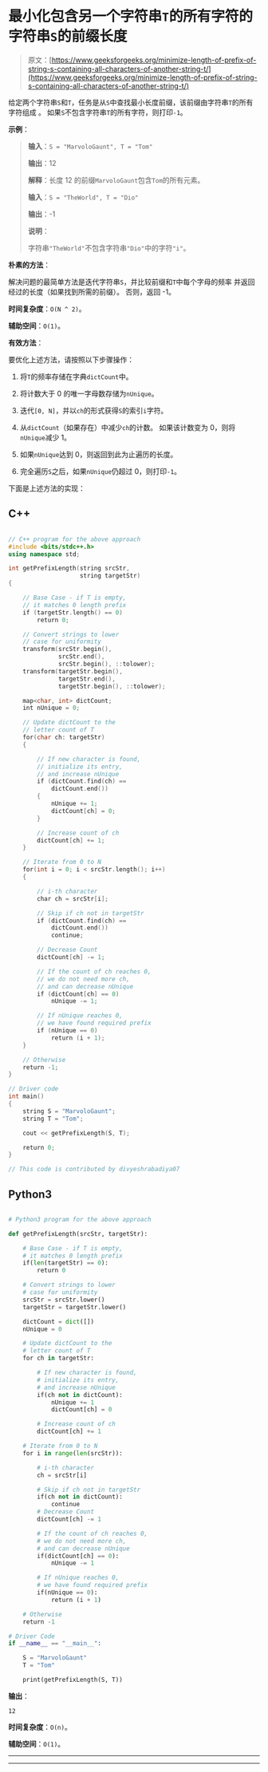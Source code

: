# 最小化包含另一个字符串`T`的所有字符的字符串`S`的前缀长度

> 原文：[https://www.geeksforgeeks.org/minimize-length-of-prefix-of-string-s-containing-all-characters-of-another-string-t/](https://www.geeksforgeeks.org/minimize-length-of-prefix-of-string-s-containing-all-characters-of-another-string-t/)



给定两个字符串`S`和`T`，任务是从`S`中查找最小长度前缀，该前缀由字符串`T`的所有字符组成 。 如果`S`不包含字符串`T`的所有字符，则打印`-1`。

**示例**：

> **输入**：`S = "MarvoloGaunt", T = "Tom"`
>
> **输出**：12
>
> **解释**：长度 12 的前缀`MarvoloGaunt`包含`Tom`的所有元素。
> 
> **输入**：`S = "TheWorld", T = "Dio"`
>
> **输出**：-1
>
> **说明**：
>
> 字符串`"TheWorld"`不包含字符串`"Dio"`中的字符`"i"`。

**朴素的方法**：

解决问题的最简单方法是迭代字符串`S`，并比较前缀和`T`中每个字母的频率 并返回经过的长度（如果找到所需的前缀）。 否则，返回 -1。

**时间复杂度**：`O(N ^ 2)`。

**辅助空间**：`O(1)`。

**有效方法**：

要优化上述方法，请按照以下步骤操作：

1.  将`T`的频率存储在字典`dictCount`中。

2.  将计数大于 0 的唯一字母数存储为`nUnique`。

3.  迭代`[0, N]`，并以`ch`的形式获得`S`的索引`i`字符。

4.  从`dictCount`（如果存在）中减少`ch`的计数。 如果该计数变为 0，则将`nUnique`减少 1。

5.  如果`nUnique`达到 0，则返回到此为止遍历的长度。

6.  完全遍历`S`之后，如果`nUnique`仍超过 0，则打印`-1`。

下面是上述方法的实现：

## C++

```cpp

// C++ program for the above approach 
#include <bits/stdc++.h>
using namespace std;

int getPrefixLength(string srcStr, 
                    string targetStr)
{

    // Base Case - if T is empty, 
    // it matches 0 length prefix 
    if (targetStr.length() == 0) 
        return 0;

    // Convert strings to lower 
    // case for uniformity 
    transform(srcStr.begin(), 
              srcStr.end(), 
              srcStr.begin(), ::tolower);
    transform(targetStr.begin(), 
              targetStr.end(), 
              targetStr.begin(), ::tolower); 

    map<char, int> dictCount;
    int nUnique = 0;

    // Update dictCount to the 
    // letter count of T 
    for(char ch: targetStr)
    {

        // If new character is found, 
        // initialize its entry, 
        // and increase nUnique 
        if (dictCount.find(ch) == 
            dictCount.end())
        {
            nUnique += 1;
            dictCount[ch] = 0;
        }

        // Increase count of ch 
        dictCount[ch] += 1;
    }

    // Iterate from 0 to N 
    for(int i = 0; i < srcStr.length(); i++)
    {

        // i-th character 
        char ch = srcStr[i]; 

        // Skip if ch not in targetStr 
        if (dictCount.find(ch) ==
            dictCount.end()) 
            continue;

        // Decrease Count 
        dictCount[ch] -= 1;

        // If the count of ch reaches 0, 
        // we do not need more ch, 
        // and can decrease nUnique 
        if (dictCount[ch] == 0) 
            nUnique -= 1;

        // If nUnique reaches 0, 
        // we have found required prefix 
        if (nUnique == 0)
            return (i + 1); 
    }

    // Otherwise 
    return -1;
}

// Driver code   
int main()
{
    string S = "MarvoloGaunt";
    string T = "Tom";

    cout << getPrefixLength(S, T); 

    return 0;
}

// This code is contributed by divyeshrabadiya07

```

## Python3

```py

# Python3 program for the above approach

def getPrefixLength(srcStr, targetStr):

    # Base Case - if T is empty,
    # it matches 0 length prefix
    if(len(targetStr) == 0):
        return 0

    # Convert strings to lower
    # case for uniformity
    srcStr = srcStr.lower()
    targetStr = targetStr.lower()

    dictCount = dict([])
    nUnique = 0

    # Update dictCount to the
    # letter count of T
    for ch in targetStr:

        # If new character is found,
        # initialize its entry,
        # and increase nUnique
        if(ch not in dictCount):
            nUnique += 1
            dictCount[ch] = 0

        # Increase count of ch
        dictCount[ch] += 1

    # Iterate from 0 to N
    for i in range(len(srcStr)):

        # i-th character
        ch = srcStr[i]

        # Skip if ch not in targetStr
        if(ch not in dictCount):
            continue
        # Decrease Count
        dictCount[ch] -= 1

        # If the count of ch reaches 0,
        # we do not need more ch,
        # and can decrease nUnique
        if(dictCount[ch] == 0):
            nUnique -= 1

        # If nUnique reaches 0,
        # we have found required prefix
        if(nUnique == 0):
            return (i + 1)

    # Otherwise
    return -1

# Driver Code
if __name__ == "__main__":

    S = "MarvoloGaunt"
    T = "Tom"

    print(getPrefixLength(S, T))

```

**输出**： 

```
12

```

**时间复杂度**：`O(n)`。

**辅助空间**：`O(1)`。



* * *

* * *



